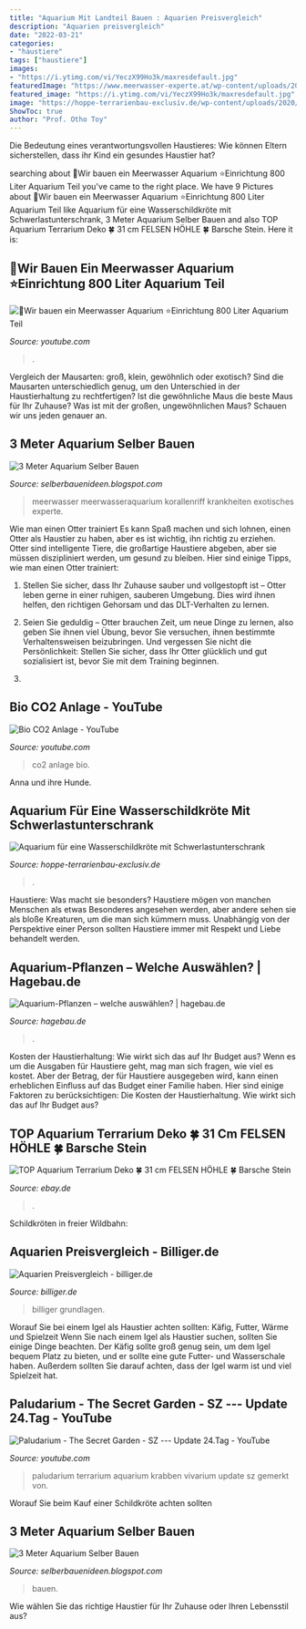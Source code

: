 ```yaml
---
title: "Aquarium Mit Landteil Bauen : Aquarien Preisvergleich"
description: "Aquarien preisvergleich"
date: "2022-03-21"
categories:
- "haustiere"
tags: ["haustiere"]
images:
- "https://i.ytimg.com/vi/YeczX99Ho3k/maxresdefault.jpg"
featuredImage: "https://www.meerwasser-experte.at/wp-content/uploads/2018/01/Kundenbecken-krc-3.jpg"
featured_image: "https://i.ytimg.com/vi/YeczX99Ho3k/maxresdefault.jpg"
image: "https://hoppe-terrarienbau-exclusiv.de/wp-content/uploads/2020/12/Aquarium-Totale-1024x958.jpg"
ShowToc: true
author: "Prof. Otho Toy"
---
```



Die Bedeutung eines verantwortungsvollen Haustieres: Wie können Eltern sicherstellen, dass ihr Kind ein gesundes Haustier hat?

	

		
searching about 📢Wir bauen ein Meerwasser Aquarium ⭐Einrichtung 800 Liter Aquarium Teil you've came to the right place. We have 9 Pictures about 📢Wir bauen ein Meerwasser Aquarium ⭐Einrichtung 800 Liter Aquarium Teil like Aquarium für eine Wasserschildkröte mit Schwerlastunterschrank, 3 Meter Aquarium Selber Bauen and also TOP Aquarium Terrarium Deko 🍀 31 cm FELSEN HÖHLE 🍀 Barsche Stein. Here it is:
		
    
## 📢Wir Bauen Ein Meerwasser Aquarium ⭐Einrichtung 800 Liter Aquarium Teil

<img loading=lazy src="https://i.ytimg.com/vi/7P316jNdA38/maxresdefault.jpg" onerror="this.onerror=null;this.src='https://tse3.mm.bing.net/th?id=OIP.V82yNOaOdwHn5MIll2GuuwHaEK&amp;pid=15.1';" alt="📢Wir bauen ein Meerwasser Aquarium ⭐Einrichtung 800 Liter Aquarium Teil">

_Source: youtube.com_

>. 

	

Vergleich der Mausarten: groß, klein, gewöhnlich oder exotisch?
Sind die Mausarten unterschiedlich genug, um den Unterschied in der Haustierhaltung zu rechtfertigen? Ist die gewöhnliche Maus die beste Maus für Ihr Zuhause? Was ist mit der großen, ungewöhnlichen Maus? Schauen wir uns jeden genauer an.

    
## 3 Meter Aquarium Selber Bauen

<img loading=lazy src="https://www.meerwasser-experte.at/wp-content/uploads/2018/01/Kundenbecken-krc-3.jpg" onerror="this.onerror=null;this.src='https://tse2.mm.bing.net/th?id=OIP.HNsfk7SexT6iEECzhSN5RQHaEK&amp;pid=15.1';" alt="3 Meter Aquarium Selber Bauen">

_Source: selberbauenideen.blogspot.com_

>meerwasser meerwasseraquarium korallenriff krankheiten exotisches experte. 

	

Wie man einen Otter trainiert
Es kann Spaß machen und sich lohnen, einen Otter als Haustier zu haben, aber es ist wichtig, ihn richtig zu erziehen. Otter sind intelligente Tiere, die großartige Haustiere abgeben, aber sie müssen diszipliniert werden, um gesund zu bleiben. Hier sind einige Tipps, wie man einen Otter trainiert:
1. Stellen Sie sicher, dass Ihr Zuhause sauber und vollgestopft ist – Otter leben gerne in einer ruhigen, sauberen Umgebung. Dies wird ihnen helfen, den richtigen Gehorsam und das DLT-Verhalten zu lernen.

2. Seien Sie geduldig – Otter brauchen Zeit, um neue Dinge zu lernen, also geben Sie ihnen viel Übung, bevor Sie versuchen, ihnen bestimmte Verhaltensweisen beizubringen. Und vergessen Sie nicht die Persönlichkeit: Stellen Sie sicher, dass Ihr Otter glücklich und gut sozialisiert ist, bevor Sie mit dem Training beginnen.

3.

    
## Bio CO2 Anlage - YouTube

<img loading=lazy src="https://i.ytimg.com/vi/cZD71JWbe04/maxresdefault.jpg" onerror="this.onerror=null;this.src='https://tse3.mm.bing.net/th?id=OIP.8EJOsPPTpjUzey_fO35zugHaEK&amp;pid=15.1';" alt="Bio CO2 Anlage - YouTube">

_Source: youtube.com_

>co2 anlage bio. 

	

Anna und ihre Hunde.

    
## Aquarium Für Eine Wasserschildkröte Mit Schwerlastunterschrank

<img loading=lazy src="https://hoppe-terrarienbau-exclusiv.de/wp-content/uploads/2020/12/Aquarium-Totale-1024x958.jpg" onerror="this.onerror=null;this.src='https://tse1.mm.bing.net/th?id=OIP.mJvfIjvWVK3seSiTaBR91wHaG7&amp;pid=15.1';" alt="Aquarium für eine Wasserschildkröte mit Schwerlastunterschrank">

_Source: hoppe-terrarienbau-exclusiv.de_

>. 

	

Haustiere: Was macht sie besonders?
Haustiere mögen von manchen Menschen als etwas Besonderes angesehen werden, aber andere sehen sie als bloße Kreaturen, um die man sich kümmern muss. Unabhängig von der Perspektive einer Person sollten Haustiere immer mit Respekt und Liebe behandelt werden.

    
## Aquarium-Pflanzen – Welche Auswählen? | Hagebau.de

<img loading=lazy src="https://www.hagebau.de/media/i/aquarium-bepflanzen-desktop-64003701-11275-0.jpg" onerror="this.onerror=null;this.src='https://tse2.mm.bing.net/th?id=OIP.NEyAV72x_Elf7j49SSVstQHaDB&amp;pid=15.1';" alt="Aquarium-Pflanzen – welche auswählen? | hagebau.de">

_Source: hagebau.de_

>. 

	

Kosten der Haustierhaltung: Wie wirkt sich das auf Ihr Budget aus?
Wenn es um die Ausgaben für Haustiere geht, mag man sich fragen, wie viel es kostet. Aber der Betrag, der für Haustiere ausgegeben wird, kann einen erheblichen Einfluss auf das Budget einer Familie haben. Hier sind einige Faktoren zu berücksichtigen:
Die Kosten der Haustierhaltung. Wie wirkt sich das auf Ihr Budget aus?

    
## TOP Aquarium Terrarium Deko 🍀 31 Cm FELSEN HÖHLE 🍀 Barsche Stein

<img loading=lazy src="https://i.ebayimg.com/images/i/202430922942-0-1/s-l1000.jpg" onerror="this.onerror=null;this.src='https://tse2.mm.bing.net/th?id=OIP.H1bDZIxm33Itpf7ibPjd3QHaEa&amp;pid=15.1';" alt="TOP Aquarium Terrarium Deko 🍀 31 cm FELSEN HÖHLE 🍀 Barsche Stein">

_Source: ebay.de_

>. 

	

Schildkröten in freier Wildbahn:

    
## Aquarien Preisvergleich - Billiger.de

<img loading=lazy src="http://img.billiger.de/seocms/228915164_L.jpg" onerror="this.onerror=null;this.src='https://tse2.mm.bing.net/th?id=OIP.OV-5W5kXoX_sEqLrWVuiawAAAA&amp;pid=15.1';" alt="Aquarien Preisvergleich - billiger.de">

_Source: billiger.de_

>billiger grundlagen. 

	

Worauf Sie bei einem Igel als Haustier achten sollten: Käfig, Futter, Wärme und Spielzeit
Wenn Sie nach einem Igel als Haustier suchen, sollten Sie einige Dinge beachten. Der Käfig sollte groß genug sein, um dem Igel bequem Platz zu bieten, und er sollte eine gute Futter- und Wasserschale haben. Außerdem sollten Sie darauf achten, dass der Igel warm ist und viel Spielzeit hat.

    
## Paludarium - The Secret Garden - SZ --- Update 24.Tag - YouTube

<img loading=lazy src="https://i.ytimg.com/vi/YeczX99Ho3k/maxresdefault.jpg" onerror="this.onerror=null;this.src='https://tse1.mm.bing.net/th?id=OIP.sPyoJXRZCAfPHiZdH2IiBgHaEK&amp;pid=15.1';" alt="Paludarium - The Secret Garden - SZ --- Update 24.Tag - YouTube">

_Source: youtube.com_

>paludarium terrarium aquarium krabben vivarium update sz gemerkt von. 

	

Worauf Sie beim Kauf einer Schildkröte achten sollten

    
## 3 Meter Aquarium Selber Bauen

<img loading=lazy src="https://www.aquarienkontor.de/assets/images/produktfotos/xxl/spies_400x150_38.jpg" onerror="this.onerror=null;this.src='https://tse3.mm.bing.net/th?id=OIP.a2V-v8vifa1bhAlgESWHyAHaFj&amp;pid=15.1';" alt="3 Meter Aquarium Selber Bauen">

_Source: selberbauenideen.blogspot.com_

>bauen. 

	

Wie wählen Sie das richtige Haustier für Ihr Zuhause oder Ihren Lebensstil aus?

